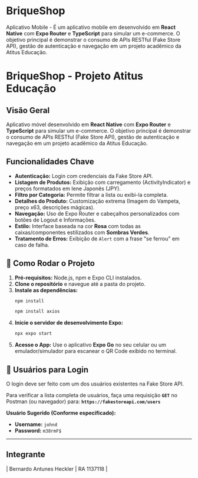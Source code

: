 # BriqueShop
Aplicativo Mobile - É um aplicativo mobile em desenvolvido em **React Native** com **Expo Router** e **TypeScript** para simular um e-commerce. O objetivo principal é demonstrar o consumo de APIs RESTful (Fake Store API), gestão de autenticação e navegação em um projeto acadêmico da Atitus Educação.

# BriqueShop - Projeto Atitus Educação

## Visão Geral

Aplicativo móvel desenvolvido em **React Native** com **Expo Router** e **TypeScript** para simular um e-commerce. O objetivo principal é demonstrar o consumo de APIs RESTful (Fake Store API), gestão de autenticação e navegação em um projeto acadêmico da Atitus Educação.

## Funcionalidades Chave

* **Autenticação:** Login com credenciais da Fake Store API.
* **Listagem de Produtos:** Exibição com carregamento (ActivityIndicator) e preços formatados em Iene Japonês (JPY).
* **Filtro por Categoria:** Permite filtrar a lista ou exibi-la completa.
* **Detalhes do Produto:** Customização extrema (Imagem do Vampeta, preço x63, descrições mágicas).
* **Navegação:** Uso de Expo Router e cabeçalhos personalizados com botões de Logout e Informações.
* **Estilo:** Interface baseada na cor **Rosa** com todas as caixas/componentes estilizados com **Sombras Verdes**.
* **Tratamento de Erros:** Exibição de `Alert` com a frase "se ferrou" em caso de falha.

## 🚀 Como Rodar o Projeto

1.  **Pré-requisitos:** Node.js, npm e Expo CLI instalados.
2.  **Clone o repositório** e navegue até a pasta do projeto.
3.  **Instale as dependências:**
    ```bash
    npm install
    ```
    ```bash
    npm install axios
    ```
4.  **Inicie o servidor de desenvolvimento Expo:**
    ```bash
    npx expo start
    ```
5.  **Acesse o App:** Use o aplicativo **Expo Go** no seu celular ou um emulador/simulador para escanear o QR Code exibido no terminal.

## 🔑 Usuários para Login

O login deve ser feito com um dos usuários existentes na Fake Store API.

Para verificar a lista completa de usuários, faça uma requisição **`GET`** no Postman (ou navegador) para:
**`https://fakestoreapi.com/users`**

**Usuário Sugerido (Conforme especificado):**

* **Username:** `johnd`
* **Password:** `m38rmF$`

---

## Integrante

| Bernardo Antunes Heckler | RA 1137118 |
